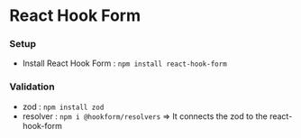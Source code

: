 # React Hook Form

### Setup

- Install React Hook Form : `npm install react-hook-form`

### Validation

- zod : `npm install zod`
- resolver : `npm i @hookform/resolvers` => It connects the zod to the react-hook-form
